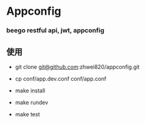 # Appconfig

### beego restful api, jwt, appconfig

## 使用

* git clone git@github.com:zhwei820/appconfig.git

* cp conf/app.dev.conf conf/app.conf

* make install

* make rundev

* make test
